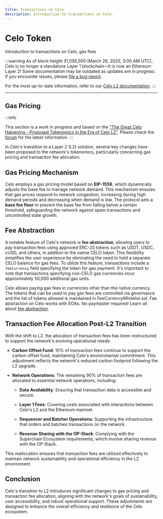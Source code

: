 ```yaml
---
title: Transactions on Celo
description: Introduction to transactions on Celo.
---
```


# Celo Token

Introduction to transactions on Celo, gas fees 

:::warning
As of block height 31,056,500 (March 26, 2025, 3:00 AM UTC), Celo is no longer a standalone Layer 1 blockchain—it is now an Ethereum Layer 2!
Some documentation may be outdated as updates are in progress. If you encounter issues, please [file a bug report](https://github.com/celo-org/docs/issues/new/choose).

For the most up-to-date information, refer to our [Celo L2 documentation](https://docs.celo.org/cel2).
:::

---

## Gas Pricing

:::info

This section is a work in progress and based on the ["The Great Celo Halvening - Proposed Tokenomics in the Era of Celo L2"](https://forum.celo.org/t/the-great-celo-halvening-proposed-tokenomics-in-the-era-of-celo-l2/9701/1). Please check the [forum](https://forum.celo.org/) for the latest information.
:::

In Celo's transition to a Layer 2 (L2) solution, several key changes have been proposed to the network's tokenomics, particularly concerning gas pricing and transaction fee allocation.

## Gas Pricing Mechanism

Celo employs a gas pricing model based on **EIP-1559**, which dynamically adjusts the base fee to manage network demand. This mechanism ensures that gas prices respond to network congestion, increasing during high demand periods and decreasing when demand is low. The protocol sets a **base fee floor** to prevent the base fee from falling below a certain threshold, safeguarding the network against spam transactions and uncontrolled state growth. 

## Fee Abstraction

A notable feature of Celo's network is **fee abstraction**, allowing users to pay transaction fees using approved ERC-20 tokens such as USDT, USDC, cUSD, and others, in addition to the native CELO token. This flexibility simplifies the user experience by eliminating the need to hold a separate CELO balance for gas fees. To utilize this feature, transactions include a `feeCurrency` field specifying the token for gas payment. It's important to note that transactions specifying non-CELO gas currencies incur approximately 50,000 additional gas units.

Celo allows paying gas fees in currencies other than the native currency. The tokens that can be used to pay gas fees are controlled via governance and the list of tokens allowed is maintained in FeeCurrencyWhitelist.sol. Fee abstraction on Celo works with EOAs. No paymaster required! Learn all about [fee abstraction](/cel2guides/fee-abstraction).

## Transaction Fee Allocation Post-L2 Transition

With the shift to L2, the allocation of transaction fees has been restructured to support the network's evolving operational needs:

- **Carbon Offset Fund**: 10% of transaction fees continue to support the carbon offset fund, maintaining Celo's environmental commitment. This adjustment reflects the network's reduced carbon footprint following the L2 upgrade.

- **Network Operations**: The remaining 90% of transaction fees are allocated to essential network operations, including:

  - **Data Availability**: Ensuring that transaction data is accessible and secure.

  - **Layer 1 Fees**: Covering costs associated with interactions between Celo's L2 and the Ethereum mainnet.

  - **Sequencer and Batcher Operations**: Supporting the infrastructure that orders and batches transactions on the network.

  - **Revenue Sharing with the OP-Stack**: Complying with the Superchain Ecosystem requirements, which involve sharing revenue with the OP-Stack. 

This reallocation ensures that transaction fees are utilized effectively to maintain network sustainability and operational efficiency in the L2 environment.

## Conclusion

Celo's transition to L2 introduces significant changes to gas pricing and transaction fee allocation, aligning with the network's goals of sustainability, user accessibility, and robust operational support. These adjustments are designed to enhance the overall efficiency and resilience of the Celo ecosystem. 